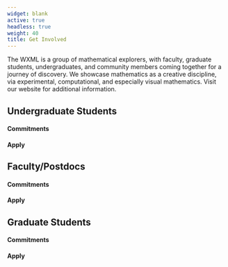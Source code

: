 ```yaml
---
widget: blank
active: true
headless: true
weight: 40
title: Get Involved
---
```

The WXML is a group of mathematical explorers, with faculty, graduate students,
undergraduates, and community members coming together for a journey of
discovery. We showcase mathematics as a creative discipline, via experimental,
computational, and especially visual mathematics. Visit our website for
additional information.

## Undergraduate Students
#### Commitments
#### Apply

## Faculty/Postdocs
#### Commitments
#### Apply

## Graduate Students
#### Commitments
#### Apply


